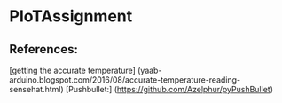 # PIoTAssignment
## References:
[getting the accurate temperature] (yaab-arduino.blogspot.com/2016/08/accurate-temperature-reading-sensehat.html) 
[Pushbullet:] (https://github.com/Azelphur/pyPushBullet)
